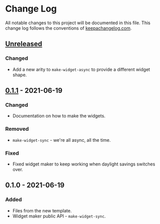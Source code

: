 # Change Log
All notable changes to this project will be documented in this file. This change log follows the conventions of [keepachangelog.com](http://keepachangelog.com/).

## [Unreleased]
### Changed
- Add a new arity to `make-widget-async` to provide a different widget shape.

## [0.1.1] - 2021-06-19
### Changed
- Documentation on how to make the widgets.

### Removed
- `make-widget-sync` - we're all async, all the time.

### Fixed
- Fixed widget maker to keep working when daylight savings switches over.

## 0.1.0 - 2021-06-19
### Added
- Files from the new template.
- Widget maker public API - `make-widget-sync`.

[Unreleased]: https://github.com/your-name/pf_tv_430_solution/compare/0.1.1...HEAD
[0.1.1]: https://github.com/your-name/pf_tv_430_solution/compare/0.1.0...0.1.1
